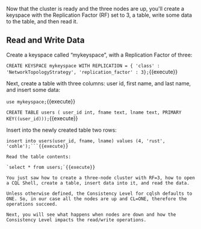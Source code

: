 Now that the cluster is ready and the three nodes are up, you'll create a keyspace with the Replication Factor (RF) set to 3, a table, write some data to the table, and then read it. 


## Read and Write Data 

Create a keyspace called “mykeyspace”, with a Replication Factor of three: 

`CREATE KEYSPACE mykeyspace WITH REPLICATION = { 'class' : 'NetworkTopologyStrategy', 'replication_factor' : 3};`{{execute}}

Next, create a table with three columns: user id, first name, and last name, and insert some data: 

`use mykeyspace;`{{execute}} 

`CREATE TABLE users ( user_id int, fname text, lname text, PRIMARY KEY((user_id)));`{{execute}} 

Insert into the newly created table two rows: 

```insert into users(user_id, fname, lname) values (1, 'rick', 'sanchez'); 
insert into users(user_id, fname, lname) values (4, 'rust', 'cohle');```{{execute}} 

Read the table contents:

`select * from users;`{{execute}}

You just saw how to create a three-node cluster with RF=3, how to open a CQL Shell, create a table, insert data into it, and read the data. 

Unless otherwise defined, the Consistency Level for cqlsh defaults to ONE. So, in our case all the nodes are up and CL=ONE, therefore the operations succeed.
 
Next, you will see what happens when nodes are down and how the Consistency Level impacts the read/write operations.
